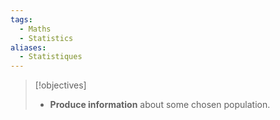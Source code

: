 ```yaml
---
tags:
  - Maths
  - Statistics
aliases:
  - Statistiques
---
```


> [!objectives] 
> - **Produce information** about some chosen population.
